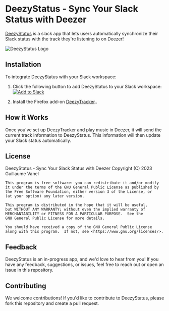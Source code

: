 # DeezyStatus - Sync Your Slack Status with Deezer

[DeezyStatus](https://your-deezystatus-website-url.com) is a slack app that lets users automatically synchronize their Slack status with the track they're listening to on Deezer!

![DeezyStatus Logo](https://avatars.slack-edge.com/2023-08-01/5681931981089_dc2b11a4ed20fd33ef7c_512.png)

## Installation

To integrate DeezyStatus with your Slack workspace:

1. Click the following button to add DeezyStatus to your Slack workspace:
   [![Add to Slack](https://platform.slack-edge.com/img/add_to_slack.png)](https://slack.com/oauth/v2/authorize?client_id=442927849974.5669273267394&scope=users.profile:read,chat:write&user_scope=users.profile:write)

2. Install the Firefox add-on [DeezyTracker](https://addons.mozilla.org/en-US/firefox/addon/deezytracker/)..
   
## How it Works

Once you've set up DeezyTracker and play music in Deezer, it will send the current track information to DeezyStatus. This information will then update your Slack status automatically.

## License

DeezyStatus - Sync Your Slack Status with Deezer
    Copyright (C) 2023  Guillaume Vanel

    This program is free software: you can redistribute it and/or modify
    it under the terms of the GNU General Public License as published by
    the Free Software Foundation, either version 3 of the License, or
    (at your option) any later version.

    This program is distributed in the hope that it will be useful,
    but WITHOUT ANY WARRANTY; without even the implied warranty of
    MERCHANTABILITY or FITNESS FOR A PARTICULAR PURPOSE.  See the
    GNU General Public License for more details.

    You should have received a copy of the GNU General Public License
    along with this program.  If not, see <https://www.gnu.org/licenses/>.

## Feedback

DeezyStatus is an in-progress app, and we'd love to hear from you! If you have any feedback, suggestions, or issues, feel free to reach out or open an issue in this repository.

## Contributing

We welcome contributions! If you'd like to contribute to DeezyStatus, please fork this repository and create a pull request.
